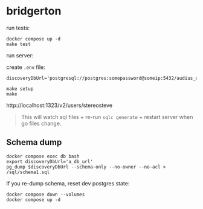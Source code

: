 # bridgerton

run tests:

```
docker compose up -d
make test
```

run server:

create `.env` file:

```
discoveryDbUrl='postgresql://postgres:somepassword@someip:5432/audius_discovery'
```

```
make setup
make
```

http://localhost:1323/v2/users/stereosteve

> This will watch sql files + re-run `sqlc generate` + restart server when go files change.

## Schema dump

```
docker compose exec db bash
export discoveryDbUrl='a_db_url'
pg_dump $discoveryDbUrl --schema-only --no-owner --no-acl > /sql/schema1.sql
```

If you re-dump schema, reset dev postgres state:

```
docker compose down --volumes
docker compose up -d
```
